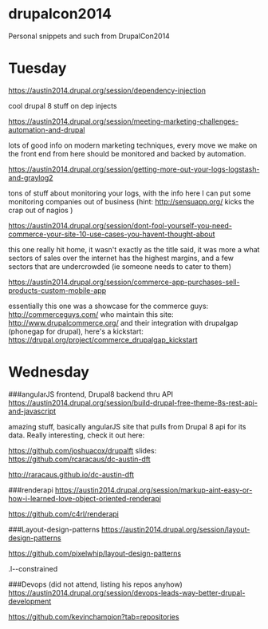 drupalcon2014
=============

Personal snippets and such from DrupalCon2014

# Tuesday

https://austin2014.drupal.org/session/dependency-injection

cool drupal 8 stuff on dep injects

https://austin2014.drupal.org/session/meeting-marketing-challenges-automation-and-drupal

lots of good info on modern marketing techniques, every move we make
on the front end from here should be monitored and backed by
automation.

https://austin2014.drupal.org/session/getting-more-out-your-logs-logstash-and-graylog2

tons of stuff about monitoring your logs, with the info here I can put
some monitoring companies out of business (hint: http://sensuapp.org/ kicks the crap
out of nagios )

https://austin2014.drupal.org/session/dont-fool-yourself-you-need-commerce-your-site-10-use-cases-you-havent-thought-about

this one really hit home, it wasn't exactly as the title said, it was
more a what sectors of sales over the internet has the highest
margins, and a few sectors that are undercrowded (ie someone needs to
cater to them)

https://austin2014.drupal.org/session/commerce-app-purchases-sell-products-custom-mobile-app

essentially this one was a showcase for the commerce guys:
http://commerceguys.com/
who maintain this site:
http://www.drupalcommerce.org/
and their integration with drupalgap (phonegap for drupal), here's a kickstart:
https://drupal.org/project/commerce_drupalgap_kickstart

# Wednesday

###angularJS frontend, Drupal8 backend thru API
https://austin2014.drupal.org/session/build-drupal-free-theme-8s-rest-api-and-javascript

amazing stuff, basically angularJS site that pulls from Drupal 8 api
for its data.  Really interesting, check it out here:

https://github.com/joshuacox/drupalft
slides:
https://github.com/rcaracaus/dc-austin-dft

http://raracaus.github.io/dc-austin-dft

###renderapi
https://austin2014.drupal.org/session/markup-aint-easy-or-how-i-learned-love-object-oriented-renderapi

https://github.com/c4rl/renderapi

###Layout-design-patterns
https://austin2014.drupal.org/session/layout-design-patterns

https://github.com/pixelwhip/layout-design-patterns

.l--constrained


###Devops (did not attend, listing his repos anyhow)
https://austin2014.drupal.org/session/devops-leads-way-better-drupal-development

https://github.com/kevinchampion?tab=repositories


